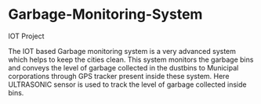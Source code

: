 # Garbage-Monitoring-System
IOT Project


The IOT based Garbage monitoring system is a very advanced system which helps to keep the cities clean. This system monitors the garbage bins and conveys the level of garbage collected in the dustbins to Municipal corporations through GPS tracker present inside these system. Here ULTRASONIC sensor is used to track the level of garbage collected inside bins.
